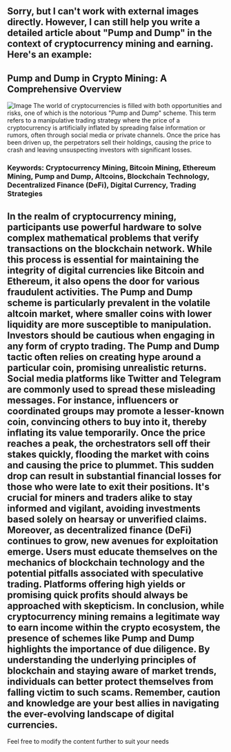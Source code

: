 Sorry, but I can't work with external images directly. However, I can still help you write a detailed article about "Pump and Dump" in the context of cryptocurrency mining and earning. Here's an example:
---
## Pump and Dump in Crypto Mining: A Comprehensive Overview

![Image](https://github.com/user-attachments/assets/d7419ec9-dc67-403f-bf28-8faea5f1f74f)
The world of cryptocurrencies is filled with both opportunities and risks, one of which is the notorious "Pump and Dump" scheme. This term refers to a manipulative trading strategy where the price of a cryptocurrency is artificially inflated by spreading false information or rumors, often through social media or private channels. Once the price has been driven up, the perpetrators sell their holdings, causing the price to crash and leaving unsuspecting investors with significant losses.
### Keywords: Cryptocurrency Mining, Bitcoin Mining, Ethereum Mining, Pump and Dump, Altcoins, Blockchain Technology, Decentralized Finance (DeFi), Digital Currency, Trading Strategies
In the realm of **cryptocurrency mining**, participants use powerful hardware to solve complex mathematical problems that verify transactions on the blockchain network. While this process is essential for maintaining the integrity of digital currencies like **Bitcoin** and **Ethereum**, it also opens the door for various fraudulent activities. The **Pump and Dump** scheme is particularly prevalent in the volatile altcoin market, where smaller coins with lower liquidity are more susceptible to manipulation.
Investors should be cautious when engaging in any form of **crypto trading**. The **Pump and Dump** tactic often relies on creating hype around a particular coin, promising unrealistic returns. Social media platforms like Twitter and Telegram are commonly used to spread these misleading messages. For instance, influencers or coordinated groups may promote a lesser-known coin, convincing others to buy into it, thereby inflating its value temporarily.
Once the price reaches a peak, the orchestrators sell off their stakes quickly, flooding the market with coins and causing the price to plummet. This sudden drop can result in substantial financial losses for those who were late to exit their positions. It's crucial for miners and traders alike to stay informed and vigilant, avoiding investments based solely on hearsay or unverified claims.
Moreover, as **decentralized finance (DeFi)** continues to grow, new avenues for exploitation emerge. Users must educate themselves on the mechanics of **blockchain technology** and the potential pitfalls associated with speculative trading. Platforms offering high yields or promising quick profits should always be approached with skepticism.
In conclusion, while **cryptocurrency mining** remains a legitimate way to earn income within the crypto ecosystem, the presence of schemes like **Pump and Dump** highlights the importance of due diligence. By understanding the underlying principles of blockchain and staying aware of market trends, individuals can better protect themselves from falling victim to such scams. Remember, caution and knowledge are your best allies in navigating the ever-evolving landscape of digital currencies.
---
Feel free to modify the content further to suit your needs
